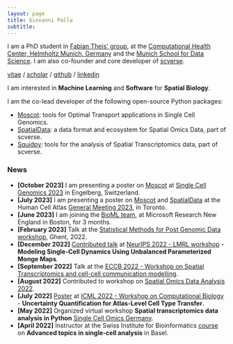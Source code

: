 ```yaml
---
layout: page
title: Giovanni Palla
subtitle:
---
```


I am a PhD student in [Fabian Theis' group][1], at the [Computational Health Center, Helmholtz Munich, Germany][2]
and the [Munich School for Data Science][3]. I am also co-founder and core developer of [scverse][4].

[vitae][cv] / [scholar][scholar] / [github][github] / [linkedin][linkedin]

I am interested in **Machine Learning** and **Software** for **Spatial Biology**.

I am the co-lead developer of the following open-source Python packages:
- [Moscot](https://moscot.readthedocs.io/): tools for Optimal Transport applications in Single Cell Genomics.
- [SpatialData](https://spatialdata.scverse.org/en/latest/): a data format and ecosystem for Spatial Omics Data, part of scverse.
- [Squidpy](https://squidpy.readthedocs.io/): tools for the analysis of Spatial Transcriptomics data, part of scverse.

[1]: https://www.helmholtz-munich.de/en/icb/research-groups/theis-lab
[2]: https://www.helmholtz-munich.de/en/computational-health-center
[3]: https://www.mu-ds.de/
[4]: https://scverse.org/people/

[cv]: /assets/vitae.pdf
[scholar]: https://scholar.google.com/citations?user=20uwxzkAAAAJ&hl=en
[github]: https://github.com/giovp
[linkedin]: https://www.linkedin.com/in/giovanni-palla-25541578/

### News
* **[October 2023]** I am presenting a poster on [Moscot](https://moscot.readthedocs.io/) at [Single Cell Genomics 2023](https://conferences.weizmann.ac.il/SCG2023/single-cell-genomics-2023) in Engelberg, Switzerland.
* **[July 2023]** I am presenting a poster on [Moscot](https://moscot.readthedocs.io/) and [SpatialData](https://spatialdata.scverse.org/en/latest/) at the Human Cell Atlas [General Meeting 2023](https://events.humancellatlas.org/2023gm), in Toronto.
* **[June 2023]** I am joining the [BioML team](https://www.microsoft.com/en-us/research/theme/biomedical-ml/), at Microsoft Research New England in Boston, for 3 months.
* **[February 2023]** Talk at the [Statistical Methods for Post Genomic Data workshop](https://smpgd2023.sciencesconf.org/), Ghent, 2022.
* **[December 2022]** [Contributed talk](https://openreview.net/forum?id=3ZcryDcnoW2) at [NeurIPS 2022 - LMRL workshop](https://www.lmrl.org/papers2022) - **Modeling Single-Cell Dynamics Using Unbalanced Parameterized Monge Maps**.
* **[September 2022]** Talk at the [ECCB 2022 - Workshop on Spatial Transcriptomics and cell-cell
    communication modelling](https://eccb2022.org/ntb-w04/).
* **[August 2022]** Contributed to workshop on [Spatial Omics Data Analysis 2022](https://uppsala.instructure.com/courses/58516/pages/schedule).
* **[July 2022]** [Poster](https://icml-compbio.github.io/2022/papers/WCBICML2022_paper_44.pdf) at [ICML 2022 - Workshop on Computational Biology](https://icml-compbio.github.io/index.html) - 
    **Uncertainty Quantification for Atlas-Level Cell Type Transfer**.
* **[May 2022]** Organized virtual workshop **Spatial transcriptomics data analysis in Python** [Single Cell Omics Germany](https://www.singlecell.de/index.php/events/scog-virtual-workshop-spatial-transcriptomics-data-analysis-in-python/).
* **[April 2022]** Instructor at the Swiss Institute for Bioinformatics
    [course](https://www.sib.swiss/training/course/20220426_ADVSC) on **Advanced topics in single-cell analysis** in Basel.

<!-- bundle exec jekyll serve -->